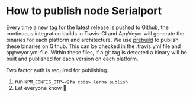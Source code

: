 # How to publish node Serialport

Every time a new tag for the latest release is pushed to Github, the continuous integration builds in Travis-CI and AppVeyor will generate the binaries for each platform and architecture. We use [prebuild](https://github.com/mafintosh/prebuild) to publish these binaries on Github.
This can be checked in the .travis.yml file and appveyor.yml file. Within these files, if a git tag is detected a binary will be built and published for each version on each platform.

Two factor auth is required for publishing.

1. run `NPM_CONFIG_OTP=<2fa code> lerna publish`
2. Let everyone know 🎉

